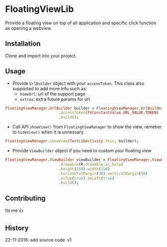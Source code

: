 # FloatingViewLib
Provide a floating view on top of all application and specific click function as opening a webview.
## Installation
Clone and import into your project.
## Usage
* Provide `UrlBuilder` object with your `accessToken`. 
This class also supported to add more info such as: 
  * `homeUrl`: url of the support page
  * `extras`: extra future params for url
```ruby
FloatingViewManager.UrlBuilder builder = FloatingViewManager.UrlBuilder.newBuilder()
                        .accessToken(FVConstantValue.URL_VALUE.TOKEN)
                        .build();
```              
* Call API `showView()` from `FloatingViewManager` to show the view, remeber to `hideView()` when it is unnessary.
```ruby
FloatingViewManager.showView(TestLibActivity.this, builder);
```
* Provide `ViewBuilder` object if you need to custom your floating view
```ruby
FloatingViewManager.ViewBuilder viewBuilder = FloatingViewManager.ViewBuilder.newBuilder()
                        .drawable(R.drawable.ic_help)
                        .height(150).width(150)
                        .horizontalMargin(30).verticalMargin(50)
                        .onTop(true).onLeft(true)
                        .build();
```
## Contributing
Its me :+1:
## History
22-11-2016: add source code. v1
